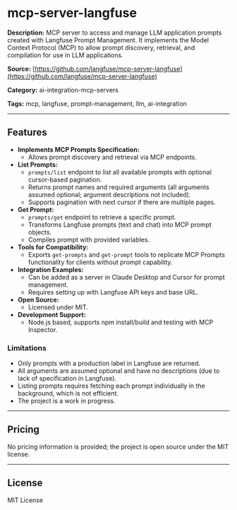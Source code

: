 # mcp-server-langfuse

**Description:**
MCP server to access and manage LLM application prompts created with Langfuse Prompt Management. It implements the Model Context Protocol (MCP) to allow prompt discovery, retrieval, and compilation for use in LLM applications.

**Source:** [https://github.com/langfuse/mcp-server-langfuse](https://github.com/langfuse/mcp-server-langfuse)

**Category:** ai-integration-mcp-servers

**Tags:** mcp, langfuse, prompt-management, llm, ai-integration

---

## Features
- **Implements MCP Prompts Specification:**
  - Allows prompt discovery and retrieval via MCP endpoints.
- **List Prompts:**
  - `prompts/list` endpoint to list all available prompts with optional cursor-based pagination.
  - Returns prompt names and required arguments (all arguments assumed optional; argument descriptions not included).
  - Supports pagination with next cursor if there are multiple pages.
- **Get Prompt:**
  - `prompts/get` endpoint to retrieve a specific prompt.
  - Transforms Langfuse prompts (text and chat) into MCP prompt objects.
  - Compiles prompt with provided variables.
- **Tools for Compatibility:**
  - Exports `get-prompts` and `get-prompt` tools to replicate MCP Prompts functionality for clients without prompt capability.
- **Integration Examples:**
  - Can be added as a server in Claude Desktop and Cursor for prompt management.
  - Requires setting up with Langfuse API keys and base URL.
- **Open Source:**
  - Licensed under MIT.
- **Development Support:**
  - Node.js based, supports npm install/build and testing with MCP Inspector.

### Limitations
- Only prompts with a production label in Langfuse are returned.
- All arguments are assumed optional and have no descriptions (due to lack of specification in Langfuse).
- Listing prompts requires fetching each prompt individually in the background, which is not efficient.
- The project is a work in progress.

---

## Pricing
No pricing information is provided; the project is open source under the MIT license.

---

## License
MIT License